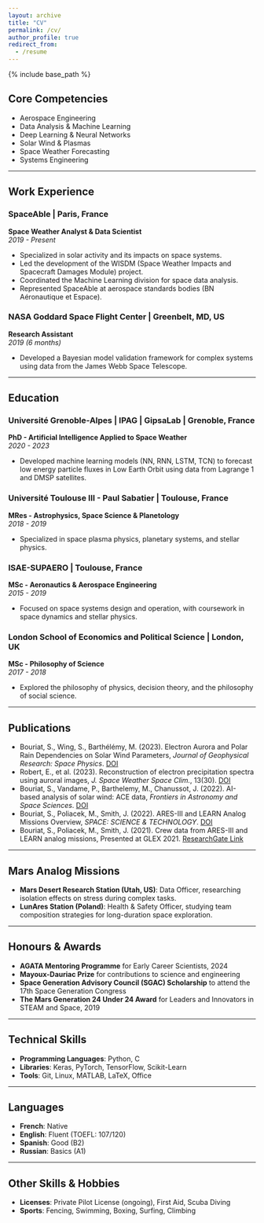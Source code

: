 ```yaml
---
layout: archive
title: "CV"
permalink: /cv/
author_profile: true
redirect_from:
  - /resume
---
```


{% include base_path %}

## Core Competencies  
- Aerospace Engineering  
- Data Analysis & Machine Learning  
- Deep Learning & Neural Networks  
- Solar Wind & Plasmas  
- Space Weather Forecasting  
- Systems Engineering  

---

## Work Experience  

### SpaceAble | Paris, France  
**Space Weather Analyst & Data Scientist**  
*2019 - Present*  
- Specialized in solar activity and its impacts on space systems.  
- Led the development of the WISDM (Space Weather Impacts and Spacecraft Damages Module) project.  
- Coordinated the Machine Learning division for space data analysis.  
- Represented SpaceAble at aerospace standards bodies (BN Aéronautique et Espace).  

### NASA Goddard Space Flight Center | Greenbelt, MD, US  
**Research Assistant**  
*2019 (6 months)*  
- Developed a Bayesian model validation framework for complex systems using data from the James Webb Space Telescope.  

---

## Education  

### Université Grenoble-Alpes | IPAG | GipsaLab | Grenoble, France  
**PhD - Artificial Intelligence Applied to Space Weather**  
*2020 - 2023*  
- Developed machine learning models (NN, RNN, LSTM, TCN) to forecast low energy particle fluxes in Low Earth Orbit using data from Lagrange 1 and DMSP satellites.  

### Université Toulouse III - Paul Sabatier | Toulouse, France  
**MRes - Astrophysics, Space Science & Planetology**  
*2018 - 2019*  
- Specialized in space plasma physics, planetary systems, and stellar physics.  

### ISAE-SUPAERO | Toulouse, France  
**MSc - Aeronautics & Aerospace Engineering**  
*2015 - 2019*  
- Focused on space systems design and operation, with coursework in space dynamics and stellar physics.  

### London School of Economics and Political Science | London, UK  
**MSc - Philosophy of Science**  
*2017 - 2018*  
- Explored the philosophy of physics, decision theory, and the philosophy of social science.  

---

## Publications  
- Bouriat, S., Wing, S., Barthélémy, M. (2023). Electron Aurora and Polar Rain Dependencies on Solar Wind Parameters, *Journal of Geophysical Research: Space Physics*. [DOI](https://doi.org/10.1029/2023JA031598)  
- Robert, E., et al. (2023). Reconstruction of electron precipitation spectra using auroral images, *J. Space Weather Space Clim.*, 13(30). [DOI](https://doi.org/10.1051/swsc/2023028)  
- Bouriat, S., Vandame, P., Barthelemy, M., Chanussot, J. (2022). AI-based analysis of solar wind: ACE data, *Frontiers in Astronomy and Space Sciences*. [DOI](https://doi.org/10.3389/fspas.2022.980759)  
- Bouriat, S., Poliacek, M., Smith, J. (2022). ARES-III and LEARN Analog Missions Overview, *SPACE: SCIENCE & TECHNOLOGY*. [DOI](https://doi.org/10.34133/2022/9763959)  
- Bouriat, S., Poliacek, M., Smith, J. (2021). Crew data from ARES-III and LEARN analog missions, Presented at GLEX 2021. [ResearchGate Link](https://www.researchgate.net/publication/356471453)

---

## Mars Analog Missions  
- **Mars Desert Research Station (Utah, US)**: Data Officer, researching isolation effects on stress during complex tasks.  
- **LunAres Station (Poland)**: Health & Safety Officer, studying team composition strategies for long-duration space exploration.  

---

## Honours & Awards  
- **AGATA Mentoring Programme** for Early Career Scientists, 2024  
- **Mayoux-Dauriac Prize** for contributions to science and engineering  
- **Space Generation Advisory Council (SGAC) Scholarship** to attend the 17th Space Generation Congress  
- **The Mars Generation 24 Under 24 Award** for Leaders and Innovators in STEAM and Space, 2019  

---

## Technical Skills  
- **Programming Languages**: Python, C  
- **Libraries**: Keras, PyTorch, TensorFlow, Scikit-Learn  
- **Tools**: Git, Linux, MATLAB, LaTeX, Office  

---

## Languages  
- **French**: Native  
- **English**: Fluent (TOEFL: 107/120)  
- **Spanish**: Good (B2)  
- **Russian**: Basics (A1)  

---

## Other Skills & Hobbies  
- **Licenses**: Private Pilot License (ongoing), First Aid, Scuba Diving  
- **Sports**: Fencing, Swimming, Boxing, Surfing, Climbing  
